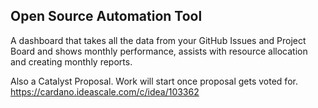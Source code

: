 ## Open Source Automation Tool

A dashboard that takes all the data from your GitHub Issues and Project Board and shows monthly performance, assists with resource allocation and creating monthly reports.

Also a Catalyst Proposal. Work will start once proposal gets voted for. https://cardano.ideascale.com/c/idea/103362
